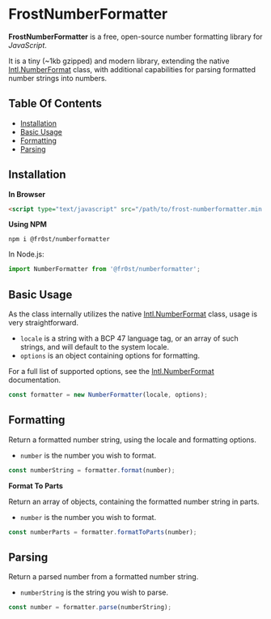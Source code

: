 # FrostNumberFormatter

**FrostNumberFormatter** is a free, open-source number formatting library for *JavaScript*.

It is a tiny (~1kb gzipped) and modern library, extending the native [Intl.NumberFormat](https://developer.mozilla.org/en-US/docs/Web/JavaScript/Reference/Global_Objects/NumberFormat) class, with additional capabilities for parsing formatted number strings into numbers.


## Table Of Contents
- [Installation](#installation)
- [Basic Usage](#basic-usage)
- [Formatting](#formatting)
- [Parsing](#parsing)



## Installation

**In Browser**

```html
<script type="text/javascript" src="/path/to/frost-numberformatter.min.js"></script>
```

**Using NPM**

```
npm i @fr0st/numberformatter
```

In Node.js:

```javascript
import NumberFormatter from '@fr0st/numberformatter';
```


## Basic Usage

As the class internally utilizes the native [Intl.NumberFormat](https://developer.mozilla.org/en-US/docs/Web/JavaScript/Reference/Global_Objects/NumberFormat) class, usage is very straightforward.

- `locale` is a string with a BCP 47 language tag, or an array of such strings, and will default to the system locale.
- `options` is an object containing options for formatting.

For a full list of supported options, see the [Intl.NumberFormat](https://developer.mozilla.org/en-US/docs/Web/JavaScript/Reference/Global_Objects/NumberFormat) documentation.

```javascript
const formatter = new NumberFormatter(locale, options);
```


## Formatting

Return a formatted number string, using the locale and formatting options.

- `number` is the number you wish to format.

```javascript
const numberString = formatter.format(number);
```

**Format To Parts**

Return an array of objects, containing the formatted number string in parts.

- `number` is the number you wish to format.

```javascript
const numberParts = formatter.formatToParts(number);
```


## Parsing

Return a parsed number from a formatted number string.

- `numberString` is the string you wish to parse.

```javascript
const number = formatter.parse(numberString);
```